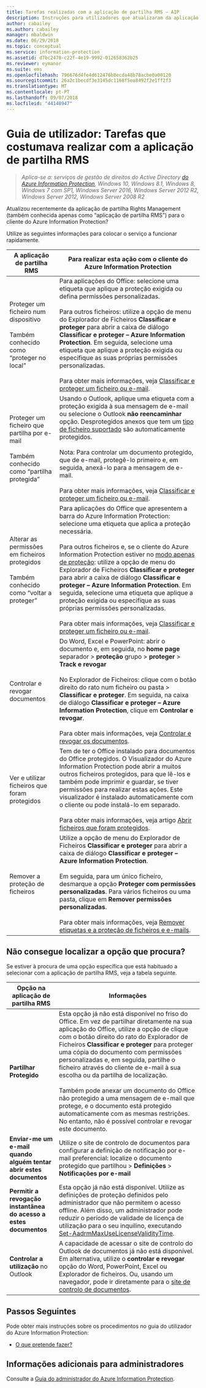 ```yaml
---
title: Tarefas realizadas com a aplicação de partilha RMS – AIP
description: Instruções para utilizadores que atualizaram da aplicação de partilha RMS para o cliente do Azure Information Protection.
author: cabailey
ms.author: cabailey
manager: mbaldwin
ms.date: 06/29/2018
ms.topic: conceptual
ms.service: information-protection
ms.assetid: d7bc2478-c22f-4e19-9992-012658362b25
ms.reviewer: eymanor
ms.suite: ems
ms.openlocfilehash: 796676d4fe4d612476b8ecda48b78acbe0a00120
ms.sourcegitcommit: 26a2c1becdf3e3145dc1168f5ea8492f2e1ff2f3
ms.translationtype: MT
ms.contentlocale: pt-PT
ms.lasthandoff: 09/07/2018
ms.locfileid: "44148947"
---
```

# <a name="user-guide-tasks-that-you-used-to-do-with-the-rms-sharing-application"></a>Guia de utilizador: Tarefas que costumava realizar com a aplicação de partilha RMS

>*Aplica-se a: serviços de gestão de direitos do Active Directory [do Azure Information Protection](https://azure.microsoft.com/pricing/details/information-protection), Windows 10, Windows 8.1, Windows 8, Windows 7 com SP1, Windows Server 2016, Windows Server 2012 R2, Windows Server 2012, Windows Server 2008 R2*

Atualizou recentemente da aplicação de partilha Rights Management (também conhecida apenas como “aplicação de partilha RMS”) para o cliente do Azure Information Protection? 

Utilize as seguintes informações para colocar o serviço a funcionar rapidamente.

|A aplicação de partilha RMS|Para realizar esta ação com o cliente do Azure Information Protection
|-----------|--------------------|
|Proteger um ficheiro num dispositivo <br /><br />Também conhecido como “proteger no local”|Para aplicações do Office: selecione uma etiqueta que aplique a proteção exigida ou defina permissões personalizadas.<br /><br />Para outros ficheiros: utilize a opção de menu do Explorador de Ficheiros **Classificar e proteger** para abrir a caixa de diálogo **Classificar e proteger – Azure Information Protection**. Em seguida, selecione uma etiqueta que aplique a proteção exigida ou especifique as suas próprias permissões personalizadas. <br /><br />Para obter mais informações, veja [Classificar e proteger um ficheiro ou e-mail](client-classify-protect.md).
|Proteger um ficheiro que partilha por e-mail <br /><br />Também conhecido como “partilha protegida”|Usando o Outlook, aplique uma etiqueta com a proteção exigida à sua mensagem de e-mail ou selecione o Outlook **não reencaminhar** opção. Desprotegidos anexos que tem um [tipo de ficheiro suportado](https://support.office.com/article/bb643d33-4a3f-4ac7-9770-fd50d95f58dc#FileTypesforIRM) são automaticamente protegidos.<br /><br />Nota: Para controlar um documento protegido, que de e-mail, protegê-lo primeiro e, em seguida, anexá-lo para a mensagem de e-mail.<br /><br />Para obter mais informações, veja [Classificar e proteger um ficheiro ou e-mail](client-classify-protect.md).
|Alterar as permissões em ficheiros protegidos <br /><br />Também conhecido como “voltar a proteger”|Para aplicações do Office que apresentem a barra do Azure Information Protection: selecione uma etiqueta que aplica a proteção necessária.<br /><br />Para outros ficheiros e, se o cliente do Azure Information Protection estiver no [modo apenas de proteção](client-protection-only-mode.md): utilize a opção de menu do Explorador de Ficheiros **Classificar e proteger** para abrir a caixa de diálogo **Classificar e proteger – Azure Information Protection**. Em seguida, selecione uma etiqueta que aplique a proteção exigida ou especifique as suas próprias permissões personalizadas.<br /><br />Para obter mais informações, veja [Classificar e proteger um ficheiro ou e-mail](client-classify-protect.md).
|Controlar e revogar documentos|Do Word, Excel e PowerPoint: abrir o documento e, em seguida, no **home page** separador > **proteção** grupo > **proteger** > **Track e revogar**<br /><br />No Explorador de Ficheiros: clique com o botão direito do rato num ficheiro ou pasta > **Classificar e proteger**. Em seguida, na caixa de diálogo **Classificar e proteger – Azure Information Protection**, clique em **Controlar e revogar**. <br /><br />Para obter mais informações, veja [Controlar e revogar os documentos](client-track-revoke.md).
|Ver e utilizar ficheiros que foram protegidos|Tem de ter o Office instalado para documentos do Office protegidos. O Visualizador do Azure Information Protection pode abrir a muitos outros ficheiros protegidos, para que lê-los e também pode imprimir e guardar, se tiver permissões para realizar estas ações. Este visualizador é instalado automaticamente com o cliente ou pode instalá-lo em separado.<br /><br />Para obter mais informações, veja artigo [Abrir ficheiros que foram protegidos](client-view-use-files.md).
|Remover a proteção de ficheiros|Utilize a opção de menu do Explorador de Ficheiros **Classificar e proteger** para abrir a caixa de diálogo **Classificar e proteger – Azure Information Protection**. <br /><br />Em seguida, para um único ficheiro, desmarque a opção **Proteger com permissões personalizadas**. Para vários ficheiros ou uma pasta, clique em **Remover permissões personalizadas**.<br /><br />Para obter mais informações, veja [Remover etiquetas e a proteção de ficheiros e e-mails](client-remove-label-protection.md).|

## <a name="cant-find-the-option-youre-looking-for"></a>Não consegue localizar a opção que procura?

Se estiver à procura de uma opção específica que está habituado a selecionar com a aplicação de partilha RMS, veja a tabela seguinte.

|Opção na aplicação de partilha RMS|Informações
|-----------|--------------------|
|**Partilhar Protegido**|Esta opção já não está disponível no friso do Office. Em vez de partilhar diretamente na sua aplicação do Office, utilize a opção de clique com o botão direito do rato do Explorador de Ficheiros **Classificar e proteger** para proteger uma cópia do documento com permissões personalizadas e, em seguida, partilhe o ficheiro através do cliente de e-mail à sua escolha ou da partilha de localização. <br /><br /> Também pode anexar um documento do Office não protegido a uma mensagem de e-mail que protege, e o documento está protegido automaticamente com as mesmas restrições. No entanto, não é possível controlar e revogar este documento.
|**Enviar-me um e-mail quando alguém tentar abrir estes documentos**|Utilize o site de controlo de documentos para configurar a definição de notificação por e-mail preferencial: localize o documento protegido que partilhou > **Definições** > **Notificações por e-mail**
|**Permitir a revogação instantânea do acesso a estes documentos**|Esta opção já não está disponível. Utilize as definições de proteção definidos pelo administrador que não permitem o acesso offline. Além disso, um administrador pode reduzir o período de validade de licença de utilização para o seu inquilino, executando [Set-AadrmMaxUseLicenseValidityTime](/powershell/aadrm/vlatest/set-aadrmmaxuselicensevaliditytime).
|**Controlar a utilização** no Outlook|A capacidade de acessar o site de controlo do Outlook de documentos já não está disponível. Em alternativa, utilize o **controlar e revogar** opção do Word, PowerPoint, Excel ou Explorador de ficheiros. Ou, usando um navegador, pode ir diretamente para o [site de controlo de documentos](https://go.microsoft.com/fwlink/?LinkId=529562).

## <a name="next-steps"></a>Passos Seguintes
Pode obter mais instruções sobre os procedimentos no guia do utilizador do Azure Information Protection:

- [O que pretende fazer?](client-user-guide.md#what-do-you-want-to-do)

## <a name="additional-information-for-administrators"></a>Informações adicionais para administradores    
Consulte a [Guia do administrador do Azure Information Protection](client-admin-guide.md).

  
